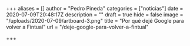 +++
aliases = []
author = "Pedro Pineda"
categories = ["noticias"]
date = 2020-07-09T20:48:17Z
description = ""
draft = true
hide = false
image = "/uploads/2020-07-09/artboard-3.png"
title = "Por qué dejé Google para volver a Fintual"
url = "/deje-google-para-volver-a-fintual"

+++
